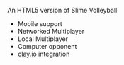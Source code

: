 An HTML5 version of Slime Volleyball
* Mobile support
* Networked Multiplayer
* Local Multiplayer
* Computer opponent
* [clay.io](http://clay.io) integration
